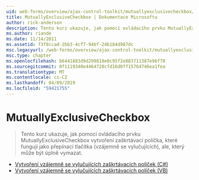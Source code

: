 ```yaml
---
uid: web-forms/overview/ajax-control-toolkit/mutuallyexclusivecheckbox/index
title: MutuallyExclusiveCheckbox | Dokumentace Microsoftu
author: rick-anderson
description: Tento kurz ukazuje, jak pomocí ovládacího prvku MutuallyExclusiveCheckbox vytvoření zaškrtávací políčka, které fungují jako přepínací tlačítka (vzájemně se vylučujících), ale, může být...
ms.author: riande
ms.date: 11/14/2011
ms.assetid: f3f8ccad-2bb3-4cf7-94bf-24b184d987dc
msc.legacyurl: /web-forms/overview/ajax-control-toolkit/mutuallyexclusivecheckbox
msc.type: chapter
ms.openlocfilehash: b6441883d9d299810e0c95f2e883711387e96f70
ms.sourcegitcommit: 0f1119340e4464720cfd16d0ff15764746ea1fea
ms.translationtype: MT
ms.contentlocale: cs-CZ
ms.lasthandoff: 04/09/2019
ms.locfileid: "59421755"
---
```

# <a name="mutuallyexclusivecheckbox"></a>MutuallyExclusiveCheckbox

> Tento kurz ukazuje, jak pomocí ovládacího prvku MutuallyExclusiveCheckbox vytvoření zaškrtávací políčka, které fungují jako přepínací tlačítka (vzájemně se vylučujících), ale, který může být úplně vymazat.


- [Vytvoření vzájemně se vylučujících zaškrtávacích políček (C#)](creating-mutually-exclusive-checkboxes-cs.md)
- [Vytvoření vzájemně se vylučujících zaškrtávacích políček (VB)](creating-mutually-exclusive-checkboxes-vb.md)
